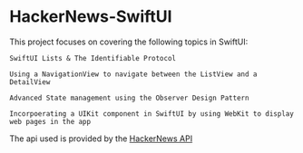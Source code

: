 # HackerNews-SwiftUI

This project focuses on covering the following topics in SwiftUI:

```
SwiftUI Lists & The Identifiable Protocol

Using a NavigationView to navigate between the ListView and a DetailView

Advanced State management using the Observer Design Pattern

Incorpoerating a UIKit component in SwiftUI by using WebKit to display web pages in the app
```

The api used is provided by the [HackerNews API](https://hn.algolia.com/api)
